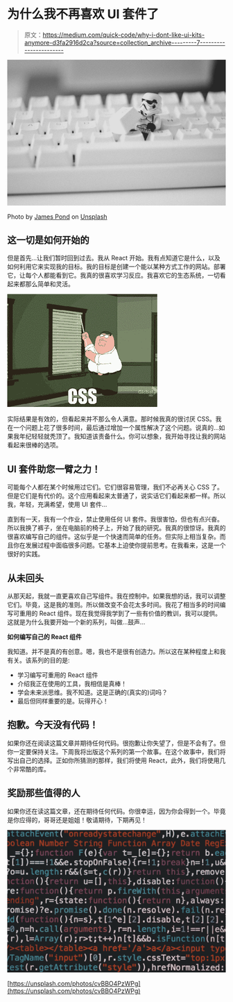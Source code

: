 # 为什么我不再喜欢 UI 套件了

> 原文：<https://medium.com/quick-code/why-i-dont-like-ui-kits-anymore-d3fa2916d2ca?source=collection_archive---------7----------------------->

![](img/2474fca45bf14ff7b81f4a5e13ade3f2.png)

Photo by [James Pond](https://unsplash.com/photos/riEYPSKxoTw?utm_source=unsplash&utm_medium=referral&utm_content=creditCopyText) on [Unsplash](https://unsplash.com/search/photos/lego?utm_source=unsplash&utm_medium=referral&utm_content=creditCopyText)

## 这一切是如何开始的

但是首先…让我们暂时回到过去。我从 React 开始。我有点知道它是什么，以及如何利用它来实现我的目标。我的目标是创建一个能以某种方式工作的网站。部署它，让每个人都能看到它。我真的很喜欢学习反应。我喜欢它的生态系统，一切看起来都那么简单和灵活。

![](img/d52ab1ed7e08dfbd3621ce7704140611.png)

实际结果是有效的，但看起来并不那么令人满意。那时候我真的很讨厌 CSS。我在一个问题上花了很多时间，最后通过增加一个属性解决了这个问题。说真的…如果我年纪轻轻就秃顶了。我知道该责备什么。你可以想象，我开始寻找让我的网站看起来很棒的选项。

## UI 套件助您一臂之力！

可能每个人都在某个时候用过它们。它们很容易管理，我们不必再关心 CSS 了。但是它们是有代价的。这个应用看起来太普通了，说实话它们看起来都一样。所以我，年轻，充满希望，使用 UI 套件…

直到有一天，我有一个作业，禁止使用任何 UI 套件。我很害怕，但也有点兴奋。所以我换了裤子，坐在电脑前的椅子上，开始了我的研究。我真的很惊讶。我真的很喜欢编写自己的组件。这似乎是一个快速而简单的任务。但实际上相当复杂。而且你在发展过程中面临很多问题。它基本上迫使你提前思考。在我看来，这是一个很好的实践。

## 从未回头

从那天起，我就一直更喜欢自己写组件。我在控制中。如果我想的话，我可以调整它们。毕竟，这是我的准则。所以做改变不会花太多时间。我花了相当多的时间编写可重用的 React 组件。现在我觉得我学到了一些有价值的教训，我可以提供。这就是为什么我要开始一个新的系列，叫做…鼓声…

**如何编写自己的 React 组件**

我知道。并不是真的有创意。嗯，我也不是很有创造力。所以这在某种程度上和我有关。该系列的目的是:

*   学习编写可重用的 React 组件
*   介绍我正在使用的工具，我相信是真棒！
*   学会未来派思维。我不知道。这是正确的(真实的)词吗？
*   最后但同样重要的是。玩得开心！

## 抱歉。今天没有代码！

如果你还在阅读这篇文章并期待任何代码。很抱歉让你失望了，但是不会有了。但你一定要保持关注。下周我将出版这个系列的第一个故事。在这个故事中，我们将写出自己的选择。正如你所猜测的那样，我们将使用 React，此外，我们将使用几个非常酷的库。

## 奖励那些值得的人

如果你还在读这篇文章，还在期待任何代码。你很幸运，因为你会得到一个。毕竟是你应得的，哥哥还是姐姐！敬请期待，下期再见！

![](img/b8813530368627221652f6adf05abb9a.png)

[https://unsplash.com/photos/cvBBO4PzWPg](https://unsplash.com/photos/cvBBO4PzWPg)